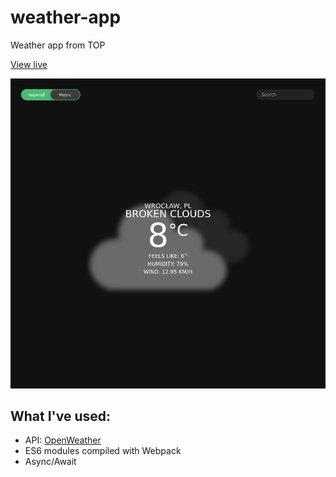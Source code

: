 # weather-app

Weather app from TOP

[View live](https://mmxwillow.github.io/weather-app)

![Screenshot of the page](screenshot.png)

## What I've used:

* API: [OpenWeather](https://openweathermap.org/)
* ES6 modules compiled with Webpack
* Async/Await
